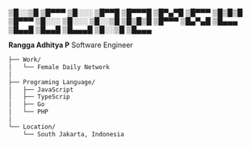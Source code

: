 <!-- **deneuv34/deneuv34** is a ✨ _special_ ✨ repository because its `README.md` (this file) appears on your GitHub profile.** -->

▒█░░▒█ ▒█▀▀▀ ▒█░░░ ▒█▀▀█ ▒█▀▀▀█ ▒█▀▄▀█ ▒█▀▀▀ 
▒█▒█▒█ ▒█▀▀▀ ▒█░░░ ▒█░░░ ▒█░░▒█ ▒█▒█▒█ ▒█▀▀▀ 
▒█▄▀▄█ ▒█▄▄▄ ▒█▄▄█ ▒█▄▄█ ▒█▄▄▄█ ▒█░░▒█ ▒█▄▄▄

**Rangga Adhitya P**
Software Engineer
```bash
├── Work/
│   └── Female Daily Network
│
├── Programing Language/
│   ├── JavaScript
│   ├── TypeScrip
│   ├── Go
│   └── PHP
│
└── Location/
    └── South Jakarta, Indonesia
```
